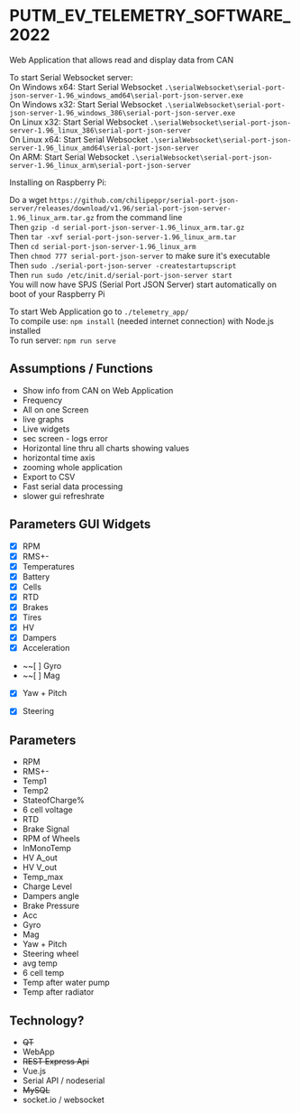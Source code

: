 # PUTM_EV_TELEMETRY_SOFTWARE_2022

Web Application that allows read and display data from CAN  

To start Serial Websocket server:  
On Windows x64: Start Serial Websocket `.\serialWebsocket\serial-port-json-server-1.96_windows_amd64\serial-port-json-server.exe`  
On Windows x32: Start Serial Websocket `.\serialWebsocket\serial-port-json-server-1.96_windows_386\serial-port-json-server.exe`  
On Linux x32: Start Serial Websocket `.\serialWebsocket\serial-port-json-server-1.96_linux_386\serial-port-json-server`  
On Linux x64: Start Serial Websocket `.\serialWebsocket\serial-port-json-server-1.96_linux_amd64\serial-port-json-server`  
On ARM: Start Serial Websocket `.\serialWebsocket\serial-port-json-server-1.96_linux_arm\serial-port-json-server`  


Installing on Raspberry Pi:  

Do a wget `https://github.com/chilipeppr/serial-port-json-server/releases/download/v1.96/serial-port-json-server-1.96_linux_arm.tar.gz` from the command line  
Then `gzip -d serial-port-json-server-1.96_linux_arm.tar.gz`  
Then `tar -xvf serial-port-json-server-1.96_linux_arm.tar`  
Then `cd serial-port-json-server-1.96_linux_arm`  
Then `chmod 777 serial-port-json-server` to make sure it's executable  
Then `sudo ./serial-port-json-server -createstartupscript`  
Then `run sudo /etc/init.d/serial-port-json-server start`  
You will now have SPJS (Serial Port JSON Server) start automatically on boot of your Raspberry Pi  

To start Web Application go to `./telemetry_app/`  
To compile use: `npm install` (needed internet connection) with Node.js installed  
To run server: `npm run serve`  


## Assumptions / Functions

- Show info from CAN on Web Application
- Frequency
- All on one Screen
- live graphs
- Live widgets
- sec screen - logs error
- Horizontal line thru all charts showing values
- horizontal time axis
- zooming whole application
- Export to CSV
- Fast serial data processing
- slower gui refreshrate


## Parameters GUI Widgets

- [x] RPM
- [x] RMS+-
- [x] Temperatures
- [x] Battery
- [x] Cells
- [x] RTD
- [x] Brakes
- [x] Tires
- [x] HV
- [x] Dampers
- [x] Acceleration
- ~~[ ] Gyro
- ~~[ ] Mag
- [x] Yaw + Pitch
- [x] Steering


## Parameters

- RPM
- RMS+-
- Temp1
- Temp2
- StateofCharge%
- 6 cell voltage
- RTD
- Brake Signal
- RPM of Wheels
- InMonoTemp
- HV A_out
- HV V_out
- Temp_max
- Charge Level
- Dampers angle
- Brake Pressure
- Acc
- Gyro
- Mag
- Yaw + Pitch
- Steering wheel
- avg temp
- 6 cell temp
- Temp after water pump
- Temp after radiator
## Technology?
- ~~QT~~
- WebApp
- ~~REST Express Api~~
- Vue.js
- Serial API / nodeserial
- ~~MySQL~~
- socket.io / websocket
